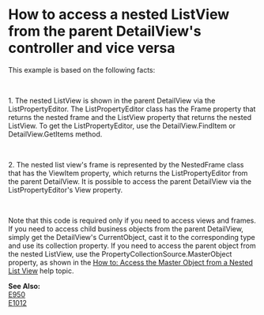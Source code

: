 # How to access a nested ListView from the parent DetailView's controller and vice versa


<p>This example is based on the following facts:</p><br />
<p>1. The nested ListView is shown in the parent DetailView via the ListPropertyEditor. The ListPropertyEditor class has the Frame property that returns the nested frame and the ListView property that returns the nested ListView. To get the ListPropertyEditor, use the DetailView.FindItem or DetailView.GetItems method.</p><br />
<p>2. The nested list view's frame is represented by the NestedFrame class that has the ViewItem property, which returns the ListPropertyEditor from the parent DetailView. It is possible to access the parent DetailView via the ListPropertyEditor's View property.</p><br />
<p>Note that this code is required only if you need to access views and frames. If you need to access child business objects from the parent DetailView, simply get the DetailView's CurrentObject, cast it to the corresponding type and use its collection property. If you need to access the parent object from the nested ListView, use the PropertyCollectionSource.MasterObject property, as shown in the <a href="http://documentation.devexpress.com/#Xaf/CustomDocument3161"><u>How to: Access the Master Object from a Nested List View</u></a> help topic.</p>
<p><strong>See Also:</strong><br />
<a href="https://github.com/DevExpress-Examples/how-to-access-the-master-object-from-the-nested-list-view-e950">E950</a><br>
<a href="https://github.com/DevExpress-Examples/how-to-access-the-master-detailview-information-from-a-nested-listview-controller-e1012">E1012</a><br>
</p>
<br/>
